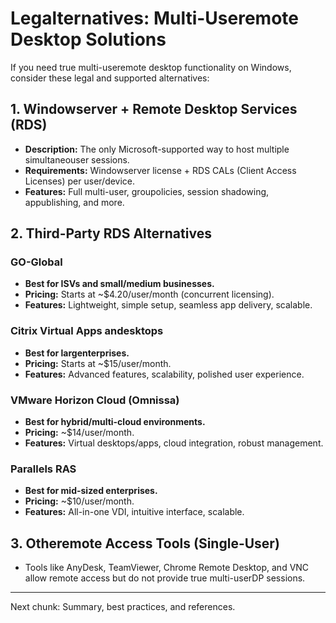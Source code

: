 # Legalternatives: Multi-Useremote Desktop Solutions

If you need true multi-useremote desktop functionality on Windows, consider these legal and supported alternatives:

## 1. Windowserver + Remote Desktop Services (RDS)
- **Description:** The only Microsoft-supported way to host multiple simultaneouser sessions.
- **Requirements:** Windowserver license + RDS CALs (Client Access Licenses) per user/device.
- **Features:** Full multi-user, groupolicies, session shadowing, appublishing, and more.

## 2. Third-Party RDS Alternatives

### GO-Global
- **Best for ISVs and small/medium businesses.**
- **Pricing:** Starts at ~$4.20/user/month (concurrent licensing).
- **Features:** Lightweight, simple setup, seamless app delivery, scalable.

### Citrix Virtual Apps andesktops
- **Best for largenterprises.**
- **Pricing:** Starts at ~$15/user/month.
- **Features:** Advanced features, scalability, polished user experience.

### VMware Horizon Cloud (Omnissa)
- **Best for hybrid/multi-cloud environments.**
- **Pricing:** ~$14/user/month.
- **Features:** Virtual desktops/apps, cloud integration, robust management.

### Parallels RAS
- **Best for mid-sized enterprises.**
- **Pricing:** ~$10/user/month.
- **Features:** All-in-one VDI, intuitive interface, scalable.

## 3. Otheremote Access Tools (Single-User)
- Tools like AnyDesk, TeamViewer, Chrome Remote Desktop, and VNC allow remote access but do not provide true multi-userDP sessions.

---

Next chunk: Summary, best practices, and references.



